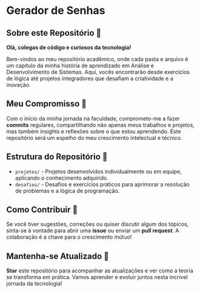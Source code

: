 # Gerador de Senhas

## Sobre este Repositório 📘

**Olá, colegas de código e curiosos da tecnologia!**

Bem-vindos ao meu repositório acadêmico, onde cada pasta e arquivo é um capítulo da minha história de aprendizado em Análise e Desenvolvimento de Sistemas. Aqui, vocês encontrarão desde exercícios de lógica até projetos integradores que desafiam a criatividade e a inovação.

## Meu Compromisso 🏁

Com o início da minha jornada na faculdade, comprometo-me a fazer **commits** regulares, compartilhando não apenas meus trabalhos e projetos, mas também insights e reflexões sobre o que estou aprendendo. Este repositório será um espelho do meu crescimento intelectual e técnico.

## Estrutura do Repositório 📁

- `projetos/` - Projetos desenvolvidos individualmente ou em equipe, aplicando o conhecimento adquirido.
- `desafios/` - Desafios e exercícios práticos para aprimorar a resolução de problemas e a lógica de programação.

## Como Contribuir 🤝

Se você tiver sugestões, correções ou quiser discutir algum dos tópicos, sinta-se à vontade para abrir uma **issue** ou enviar um **pull request**. A colaboração é a chave para o crescimento mútuo!

## Mantenha-se Atualizado 🔄

**Star** este repositório para acompanhar as atualizações e ver como a teoria se transforma em prática. Vamos aprender e evoluir juntos nesta incrível jornada da tecnologia!
